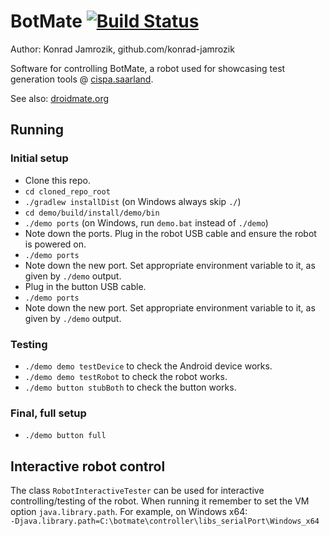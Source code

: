 # BotMate [![Build Status](https://travis-ci.org/konrad-jamrozik/botmate.svg?branch=master)](https://travis-ci.org/konrad-jamrozik/botmate)

Author: Konrad Jamrozik, github.com/konrad-jamrozik

Software for controlling BotMate, a robot used for showcasing test generation tools @ [cispa.saarland](https://cispa.saarland/).

See also: [droidmate.org](https://www.droidmate.org/)

## Running

### Initial setup

* Clone this repo.
* `cd cloned_repo_root`
* `./gradlew installDist` (on Windows always skip `./`)
* `cd demo/build/install/demo/bin`
* `./demo ports`  (on Windows, run `demo.bat` instead of `./demo`)
* Note down the ports. Plug in the robot USB cable and ensure the robot is powered on.
* `./demo ports`
* Note down the new port. Set appropriate environment variable to it, as given by `./demo` output.
* Plug in the button USB cable.
* `./demo ports`
* Note down the new port. Set appropriate environment variable to it, as given by `./demo` output.

### Testing
* `./demo demo testDevice` to check the Android device works.
* `./demo demo testRobot` to check the robot works.
* `./demo button stubBoth` to check the button works.

### Final, full setup
* `./demo button full`

## Interactive robot control

The class `RobotInteractiveTester` can be used for interactive controlling/testing 
of the robot. When running it remember to set the VM option `java.library.path`. For example, on Windows x64:  
`-Djava.library.path=C:\botmate\controller\libs_serialPort\Windows_x64`
